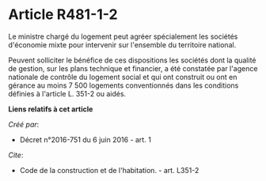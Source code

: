 # Article R481-1-2

Le ministre chargé du logement peut agréer spécialement les sociétés d'économie mixte pour intervenir sur l'ensemble du
territoire national. 

Peuvent solliciter le bénéfice de ces dispositions les sociétés dont la qualité de gestion, sur les plans technique et
financier, a été constatée par l'agence nationale de contrôle du logement social et qui ont construit ou ont en gérance au
moins 7 500 logements conventionnés dans les conditions définies à l'article L. 351-2 ou aidés.

**Liens relatifs à cet article**

_Créé par_:

  - Décret n°2016-751 du 6 juin 2016 - art. 1

_Cite_:

  - Code de la construction et de l'habitation. - art. L351-2
